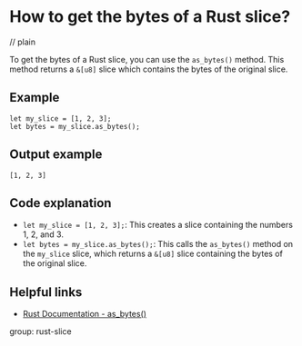 # How to get the bytes of a Rust slice?
// plain

To get the bytes of a Rust slice, you can use the `as_bytes()` method. This method returns a `&[u8]` slice which contains the bytes of the original slice.

## Example

```
let my_slice = [1, 2, 3];
let bytes = my_slice.as_bytes();
```
## Output example

```
[1, 2, 3]
```

## Code explanation

- `let my_slice = [1, 2, 3];`: This creates a slice containing the numbers 1, 2, and 3.
- `let bytes = my_slice.as_bytes();`: This calls the `as_bytes()` method on the `my_slice` slice, which returns a `&[u8]` slice containing the bytes of the original slice.

## Helpful links
- [Rust Documentation - as_bytes()](https://doc.rust-lang.org/std/primitive.slice.html#method.as_bytes)

group: rust-slice